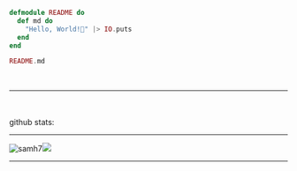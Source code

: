 ```elixir
defmodule README do
  def md do
    "Hello, World!👋" |> IO.puts
  end
end

README.md
```
<br><hr><br><br>github stats:<hr><img src="https://github-readme-stats.vercel.app/api?username=samh7&show_icons=true&theme=gotham" alt="samh7"/>![](https://github-readme-streak-stats.herokuapp.com/?user=samh7&theme=gotham&hide_border=true)<br/><hr>
